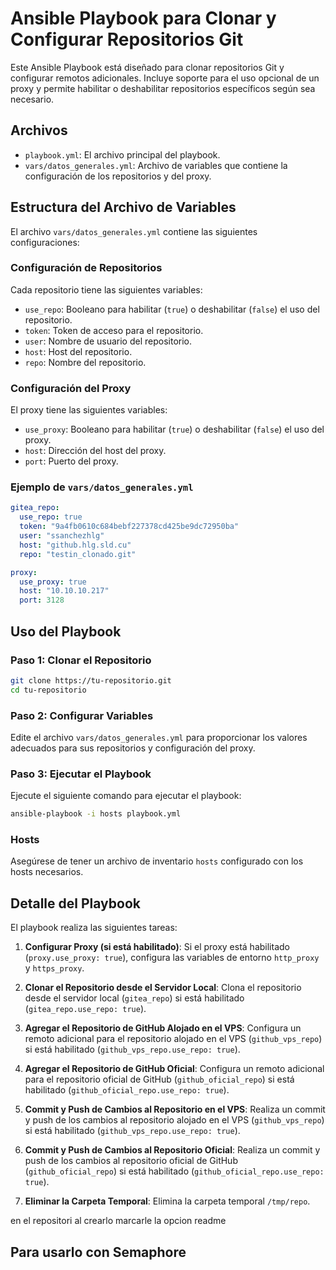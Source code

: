 # Ansible Playbook para Clonar y Configurar Repositorios Git

Este Ansible Playbook está diseñado para clonar repositorios Git y configurar remotos adicionales. Incluye soporte para el uso opcional de un proxy y permite habilitar o deshabilitar repositorios específicos según sea necesario.

## Archivos

- `playbook.yml`: El archivo principal del playbook.
- `vars/datos_generales.yml`: Archivo de variables que contiene la configuración de los repositorios y del proxy.

## Estructura del Archivo de Variables

El archivo `vars/datos_generales.yml` contiene las siguientes configuraciones:

### Configuración de Repositorios

Cada repositorio tiene las siguientes variables:

- `use_repo`: Booleano para habilitar (`true`) o deshabilitar (`false`) el uso del repositorio.
- `token`: Token de acceso para el repositorio.
- `user`: Nombre de usuario del repositorio.
- `host`: Host del repositorio.
- `repo`: Nombre del repositorio.

### Configuración del Proxy

El proxy tiene las siguientes variables:

- `use_proxy`: Booleano para habilitar (`true`) o deshabilitar (`false`) el uso del proxy.
- `host`: Dirección del host del proxy.
- `port`: Puerto del proxy.

### Ejemplo de `vars/datos_generales.yml`

```yaml
gitea_repo:
  use_repo: true
  token: "9a4fb0610c684bebf227378cd425be9dc72950ba"
  user: "ssanchezhlg"
  host: "github.hlg.sld.cu"
  repo: "testin_clonado.git"

proxy:
  use_proxy: true
  host: "10.10.10.217"
  port: 3128
```

## Uso del Playbook

### Paso 1: Clonar el Repositorio

```bash
git clone https://tu-repositorio.git
cd tu-repositorio
```

### Paso 2: Configurar Variables

Edite el archivo `vars/datos_generales.yml` para proporcionar los valores adecuados para sus repositorios y configuración del proxy.

### Paso 3: Ejecutar el Playbook

Ejecute el siguiente comando para ejecutar el playbook:

```bash
ansible-playbook -i hosts playbook.yml
```

### Hosts

Asegúrese de tener un archivo de inventario `hosts` configurado con los hosts necesarios.

## Detalle del Playbook

El playbook realiza las siguientes tareas:

1. **Configurar Proxy (si está habilitado)**:
   Si el proxy está habilitado (`proxy.use_proxy: true`), configura las variables de entorno `http_proxy` y `https_proxy`.

2. **Clonar el Repositorio desde el Servidor Local**:
   Clona el repositorio desde el servidor local (`gitea_repo`) si está habilitado (`gitea_repo.use_repo: true`).

3. **Agregar el Repositorio de GitHub Alojado en el VPS**:
   Configura un remoto adicional para el repositorio alojado en el VPS (`github_vps_repo`) si está habilitado (`github_vps_repo.use_repo: true`).

4. **Agregar el Repositorio de GitHub Oficial**:
   Configura un remoto adicional para el repositorio oficial de GitHub (`github_oficial_repo`) si está habilitado (`github_oficial_repo.use_repo: true`).

5. **Commit y Push de Cambios al Repositorio en el VPS**:
   Realiza un commit y push de los cambios al repositorio alojado en el VPS (`github_vps_repo`) si está habilitado (`github_vps_repo.use_repo: true`).

6. **Commit y Push de Cambios al Repositorio Oficial**:
   Realiza un commit y push de los cambios al repositorio oficial de GitHub (`github_oficial_repo`) si está habilitado (`github_oficial_repo.use_repo: true`).

7. **Eliminar la Carpeta Temporal**:
   Elimina la carpeta temporal `/tmp/repo`.


en el repositori al crearlo marcarle la opcion readme



## Para usarlo con Semaphore